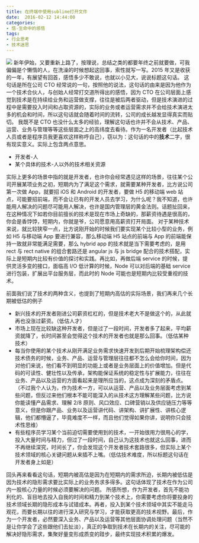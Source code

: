 ```yaml
---
title: 在终端中使用sublime打开文件
date:  2016-02-12 14:44:00
categories:
- 悟-生命中的感悟
tags:
- 行业思考
- 技术迷思
---
```


![](https://d13yacurqjgara.cloudfront.net/users/483672/screenshots/1969652/workers-work.jpg)
新年伊始，又要重新上路了，按理说，总结之类的都要年终之前就要做，可我偏偏是个懒惰的人，在洗澡的时候想起这回事，索性就写一写。2015 年又是收获的一年，有展望有回首，感悟多少不敢说，也就以小见大，说说标题这句话。
这句话是所在公司 CTO 经常说的一句，按照他的说法，这句话的由来是因为他作为一个技术合伙人，与创始人经常打交道所得出的感悟，因为 CTO 在公司层面上感觉到技术是在持续给业务和运营做支撑，往往是被后两者驱动，但是技术演进的过程中是需要投入时间和占取资源的，实际的业务或者运营需求并不会给技术演进太多的机会和时间，所以这句话就会随着时间的流转，公司的成长越发显得真实而贴切。
我既不是 CTO 也没什么太多的经验，理解这句话也许并不会从技术、产品、运营、业务与管理等等这些层面之上的高纬度去看待。作为一名开发者（比起技术人员或者是程序员我更喜欢这样称呼自己），窃以为：这句话的中的**技术**二字，很有现实意义。实际上包含两点意思。

- 开发者-人
- 某个具体的技术-人以外的技术相关资源

实际上更多的场景中指的就是开发者，也许你会经常遇见这样的场景，往往某个公司开展某项业务之初，短期内为了满足这个需求，就需要某种开发者，比方说公司第一次做 App，就要招 iOS 和 Android 的开发者，要做 H5 的移动端 web 站点，可能要招前端，而不会让已有的开发人员去学习，为什么呢？我不知道，也许能用人解决的问题尽可能用人解决，也许是国内管理层的黄金法则。话题扯回来，在这种情况下如若你目前擅长的技术是现在市场上奇缺的，那薪资待遇是很高的，你会是香饽饽，短期内，你就是爷，公司愿意用高薪资打开局面。
对于某种技术来说，就比较狭窄一点，比方说刚开始的时候我们要实现某个比较小型的业务，例如 H5 与移动端 App 要进行兼容，那么移动端 H5 站点的前端与 App 的前端能保持一致就非常能满足需要，那么 hybrid app 的技术就是当下需要考虑的，是用 rect 与 rect native 的组合套路还是 angular js 与 js bridge 配合的技术搭配，实际上是短期内比较有价值的探讨和实践。再比如，再做后端 service 的时候，提供灵活多变的接口，面临高 I/O 低计算的时候，Node 可以对后端的基础 service 进行包装，扩展出平台服务层，而此时的 Node 可能也是短期内比较受重视的技术。

前面我们说了技术的两种含义，也提到了短期内高估的实际场景，我们再来几个长期被低估的例子

- 新兴技术的开发者刚进公司薪资杠杠的，但是技术老大不是做这个的，从此就再也没涨过薪资。（低估人才）
- 市场上现在比较缺这种开发者，但是过了一段时间，开发者多了起来，平均薪资就降了，长时间甚至会觉得这个技术的开发者也就是那么回事。（低估某种技术）
- 每当你使用的某个技术从刚开满足业务需求快速开发到后期开始梳理架构偿还技术债务的时候，业务、产品、运营与管理层往往都不怎么会给你时间，因为对他们来说，他们看不到明显的功能上或者是业务层面上的价值增加。但是代码的可读性、健壮性以及传承，架构能保证系统的稳定性与扩展能力，往往在业务、产品以及运营的方面看起来是理所应当的，这点成为深刻的矛盾点。（不过我个人认为，作为技术一方，可以从运营、产品以及业务层面考虑到某些问题，但反过来他们根本不能可能深入的从技术这方理解某些问题，比方说你能读懂产品需求、理解 2/8 原则、风口效应、口碑营销以及供应链压力等等意义，但是你跟产品、业务以及运营讲代码、讲架构、讲扩展性、讲核心逻辑，他们都懵逼了，毕竟难度不一样，而且他们觉得如果你讲，说明你只会技术性思维）
- 有些程序员学习某个当前迫切需要使用到的技术，一开始很用力很用心的学，投入大量时间与精力，但过了一段时间，自己认为这技术也就这么回事，进而不再继续深究，时间长了，你会发现这个开发者技术套路很多，但实际上某个技术领域的核心关键问题从来插不上嘴。（低估技术难度，所以标题这句话在开发者身上如是）

回头再来看看这句话，短期内被高估是因为在短期内的需求所迫，长期内被低估是因为技术的隐形需求要比实际上的业务务求多得多。这句话体现了技术在作为公司内一股核心力量的时候必须要解决的问题。
所感所想，作为开发者，首先不能功利化的、盲目地去投入自我的时间和精力到某个技术上，你需要考虑你将要投身的技术领域长期的隐形成本与试错成本。再者，投入到某个技术领域中其实不能走马观花，而要长期以往的进行深入研究与学习，才能获取更高的技术视野。最后，作为一个开发者，必然要深入业务、产品以及运营等其他层面协调处理问题（当然不是让你学会了这些跟他们去扯淡），真正的争取到技术在长期内的关注，尽可能的解决好隐形需求，集聚好量变形成质变的跬步，最终实现技术积累的爆发。
